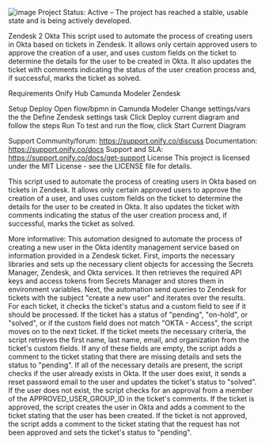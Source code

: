 ![image](https://user-images.githubusercontent.com/76659584/210653281-7bb49746-6e9e-4213-83d5-9e98db4837f5.png)
Project Status: Active – The project has reached a stable, usable state and is being actively developed.

Zendesk 2 Okta
This script used to automate the process of creating users in Okta based on tickets in Zendesk. It allows only certain approved users to approve the creation of a user, and uses custom fields on the ticket to determine the details for the user to be created in Okta. It also updates the ticket with comments indicating the status of the user creation process and, if successful, marks the ticket as solved.

Requirements
Onify Hub
Camunda Modeler
Zendesk

Setup
Deploy
Open flow/bpmn in Camunda Modeler
Change settings/vars the the Define Zendesk settings task
Click Deploy current diagram and follow the steps
Run
To test and run the flow, click Start Current Diagram

Support
Community/forum: https://support.onify.co/discuss
Documentation: https://support.onify.co/docs
Support and SLA: https://support.onify.co/docs/get-support
License
This project is licensed under the MIT License - see the LICENSE file for details.

This script used to automate the process of creating users in Okta based on tickets in Zendesk. It allows only certain approved users to approve the creation of a user, and uses custom fields on the ticket to determine the details for the user to be created in Okta. It also updates the ticket with comments indicating the status of the user creation process and, if successful, marks the ticket as solved.

More informative: This automation designed to automate the process of creating a new user in the Okta identity management service based on information provided in a Zendesk ticket. First, imports the necessary libraries and sets up the necessary client objects for accessing the Secrets Manager, Zendesk, and Okta services. It then retrieves the required API keys and access tokens from Secrets Manager and stores them in environment variables. Next, the automation send queries to Zendesk for tickets with the subject "create a new user" and iterates over the results. For each ticket, it checks the ticket's status and a custom field to see if it should be processed. If the ticket has a status of "pending", "on-hold", or "solved", or if the custom field does not match "OKTA - Access", the script moves on to the next ticket. If the ticket meets the necessary criteria, the script retrieves the first name, last name, email, and organization from the ticket's custom fields. If any of these fields are empty, the script adds a comment to the ticket stating that there are missing details and sets the status to "pending". If all of the necessary details are present, the script checks if the user already exists in Okta. If the user does exist, it sends a reset password email to the user and updates the ticket's status to "solved". If the user does not exist, the script checks for an approval from a member of the APPROVED_USER_GROUP_ID in the ticket's comments. If the ticket is approved, the script creates the user in Okta and adds a comment to the ticket stating that the user has been created. If the ticket is not approved, the script adds a comment to the ticket stating that the request has not been approved and sets the ticket's status to "pending".
